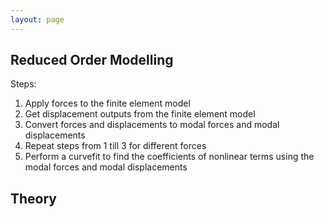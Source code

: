 ```yaml
---
layout: page
---
```

## Reduced Order Modelling 
Steps:
1. Apply forces to the finite element model
2. Get displacement outputs from the finite element model
3. Convert forces and displacements to modal forces and modal displacements
4. Repeat steps from 1 till 3 for different forces
5. Perform a curvefit to find the coefficients of nonlinear terms using the modal forces and modal displacements
## Theory 
<img src="/tex/d6d4bf848820d5b0e6fffa14890188a2.svg?invert_in_darkmode&sanitize=true" align=middle width=7.130382599999999pt height=22.853275500000024pt/>
